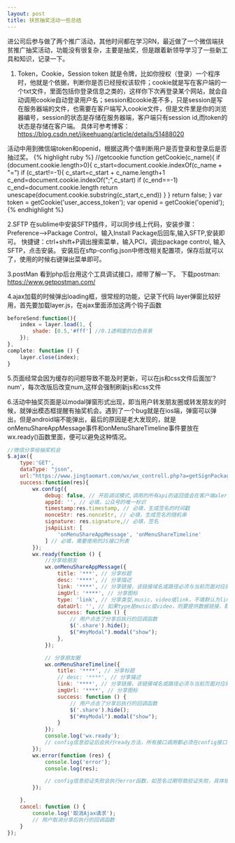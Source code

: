 ```yaml
---
layout: post
title: 扶贫抽奖活动一些总结
---
```


进公司后参与做了两个推广活动，其他时间都在学习RN，最近做了一个微信端扶贫推广抽奖活动，功能没有很复杂，主要是抽奖，但是跟着新领导学习了一些新工具和知识，记录一下。

1. Token，Cookie，Session
token 就是令牌，比如你授权（登录）一个程序时，他就是个依据，判断你是否已经授权该软件；cookie就是写在客户端的一个txt文件，里面包括你登录信息之类的，这样你下次再登录某个网站，就会自动调用cookie自动登录用户名；session和cookie差不多，只是session是写在服务器端的文件，也需要在客户端写入cookie文件，但是文件里是你的浏览器编号，session的状态是存储在服务器端，客户端只有session id,而token的状态是存储在客户端。
具体可参考博客：https://blog.csdn.net/jikeehuang/article/details/51488020

活动中用到微信端token和openid，根据这两个值判断用户是否登录和登录后是否抽过奖。
{% highlight ruby %}
//getcookie
function getCookie(c_name){
	if (document.cookie.length>0){
		c_start=document.cookie.indexOf(c_name + "=")
		if (c_start!=-1){ 
			c_start=c_start + c_name.length+1 
			c_end=document.cookie.indexOf(";",c_start)
			if (c_end==-1) c_end=document.cookie.length
				return unescape(document.cookie.substring(c_start,c_end))
		} 
	}
	return false;
}
var token  = getCookie('user_access_token');
var openid = getCookie('openid');
{% endhighlight %}

2.SFTP
在sublime中安装SFTP插件，可以同步线上代码，安装步骤：
Preference-->Package Control，输入Install Package后回车,输入SFTP,安装即可。
快捷键：ctrl+shift+P调出搜索菜单，输入PCI，调出package control, 输入SFTP，点击安装。
安装后在sftp-config.json中修改相关配置项，保存后就可以了，使用的时候右键弹出菜单即可。

3.postMan
看到php后台用这个工具调试接口，顺带了解一下。
下载postman: https://www.getpostman.com/ 

4.ajax加载的时候弹出loading框，很常规的功能，记录下代码
layer弹窗比较好用，首先要加载layer.js，在ajax里面添加这两个钩子函数
~~~javascript
beforeSend:function(){
    index = layer.load(1, {
        shade: [0.5,'#fff'] //0.1透明度的白色背景
    });
},
complete: function () {
    layer.close(index);
}
~~~

5.页面经常会因为缓存的问题导致不能及时更新，可以在js和css文件后面加'?num'，每次改版后改变num,这样会强制刷新js和css文件

6.活动中抽奖页面是以modal弹窗形式出现，即当用户转发朋友圈或转发朋友的时候，就弹出模态框提醒有抽奖机会。遇到了一个bug就是在ios端，弹窗可以弹出，但是android端不能弹出，最后的原因是老大发现的，就是onMenuShareAppMessage事件和onMenuShareTimeline事件要放在wx.ready()函数里面，便可以避免这种情况。
~~~javascript
//微信分享给抽奖机会
$.ajax({
    type:'GET',
    dataType: "json",
    url:"https://www.jingtaomart.com/wx/wx_controll.php?a=getSignPackage",
    success:function(res){
        wx.config({
            debug: false, // 开启调试模式,调用的所有api的返回值会在客户端alert出来，若要查看传入的参数，可以在pc端打开，参数信息会通过log打出，仅在pc端时才会打印。
            appId: '', // 必填，公众号的唯一标识
            timestamp:res.timestamp, // 必填，生成签名的时间戳
            nonceStr: res.nonceStr, // 必填，生成签名的随机串
            signature: res.signature,// 必填，签名
            jsApiList: [
                'onMenuShareAppMessage', 'onMenuShareTimeline'
            ] // 必填，需要使用的JS接口列表
        });
        wx.ready(function () {
            //分享给朋友
            wx.onMenuShareAppMessage({
                title: '***', // 分享标题
                desc: '****', // 分享描述
                link: '****', // 分享链接，该链接域名或路径必须与当前页面对应的公众号JS安全域名一致
                imgUrl: '****', // 分享图标
                type: 'link', // 分享类型,music、video或link，不填默认为link
                dataUrl: '', // 如果type是music或video，则要提供数据链接，默认为空
                success: function () {
                    // 用户点击了分享后执行的回调函数
                    $('.share').hide();
                    $("#myModal").modal("show");
                },
            });

            // 分享朋友圈
            wx.onMenuShareTimeline({
                title: '****', // 分享标题
                // desc: '****', // 分享描述
                link: '****', // 分享链接，该链接域名或路径必须与当前页面对应的公众号JS安全域名一致
                imgUrl: '****', // 分享图标
                success: function () {
                    // 用户点击了分享后执行的回调函数
                    $('.share').hide();
                    $("#myModal").modal("show");
                }
            });
            console.log('wx.ready');
            // config信息验证后会执行ready方法，所有接口调用都必须在config接口获得结果之后，config是一个客户端的异步操作，所以如果需要在页面加载时就调用相关接口，则须把相关接口放在ready函数中调用来确保正确执行。对于用户触发时才调用的接口，则可以直接调用，不需要放在ready函数中。
        });
        wx.error(function (res) {
            console.log('error');
            console.log(res);

            // config信息验证失败会执行error函数，如签名过期导致验证失败，具体错误信息可以打开config的debug模式查看，也可以在返回的res参数中查看，对于SPA可以在这里更新签名。
        });

    },
    cancel: function () {
        console.log('取消Ajax请求');
        // 用户取消分享后执行的回调函数
    }
});
~~~














